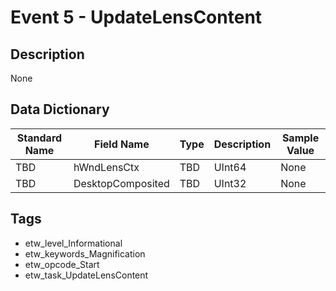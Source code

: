 # Event 5 - UpdateLensContent

## Description
None

## Data Dictionary
|Standard Name|Field Name|Type|Description|Sample Value|
|---|---|---|---|---|
|TBD|hWndLensCtx|TBD|UInt64|None|None|
|TBD|DesktopComposited|TBD|UInt32|None|None|

## Tags
* etw_level_Informational
* etw_keywords_Magnification
* etw_opcode_Start
* etw_task_UpdateLensContent